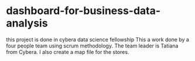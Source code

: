 # dashboard-for-business-data-analysis
this project is done in cybera data science fellowship
This a work done by a four people team using scrum methodology. The team leader is Tatiana from Cybera.
I also create a map file for the stores.
